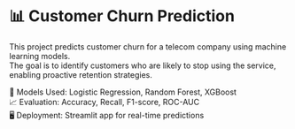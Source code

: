 # 📊 Customer Churn Prediction

This project predicts customer churn for a telecom company using machine learning models.  
The goal is to identify customers who are likely to stop using the service, enabling proactive retention strategies.

🚀 Models Used: Logistic Regression, Random Forest, XGBoost  
📈 Evaluation: Accuracy, Recall, F1-score, ROC-AUC  
🖥️ Deployment: Streamlit app for real-time predictions
